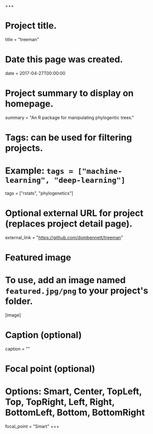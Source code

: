 +++
# Project title.
title = "treeman"

# Date this page was created.
date = 2017-04-27T00:00:00

# Project summary to display on homepage.
summary = "An R package for manipulating phylogentic trees."

# Tags: can be used for filtering projects.
# Example: `tags = ["machine-learning", "deep-learning"]`
tags = ["rstats", "phylogenetics"]

# Optional external URL for project (replaces project detail page).
external_link = "https://github.com/dombennett/treeman"

# Featured image
# To use, add an image named `featured.jpg/png` to your project's folder. 
[image]
  # Caption (optional)
  caption = ""

  # Focal point (optional)
  # Options: Smart, Center, TopLeft, Top, TopRight, Left, Right, BottomLeft, Bottom, BottomRight
  focal_point = "Smart"
+++


